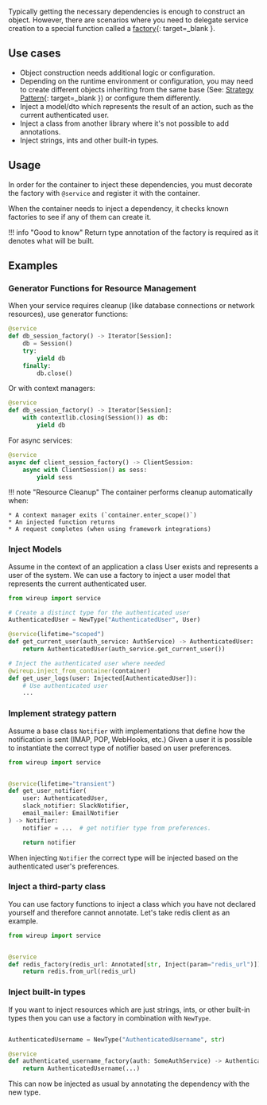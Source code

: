 Typically getting the necessary dependencies is enough to construct an object. However, there are scenarios
where you need to delegate service creation to a special function called a 
[factory](https://en.wikipedia.org/wiki/Factory_(object-oriented_programming)){: target=_blank }.

## Use cases

* Object construction needs additional logic or configuration.
* Depending on the runtime environment or configuration, you may need to create different objects 
inheriting from the same base (See: [Strategy Pattern](https://en.wikipedia.org/wiki/Strategy_pattern){: target=_blank }) or configure them differently. 
* Inject a model/dto which represents the result of an action, such as the current authenticated user.
* Inject a class from another library where it's not possible to add annotations.
* Inject strings, ints and other built-in types.

## Usage

In order for the container to inject these dependencies, you must decorate the factory with `@service` and register
it with the container.

When the container needs to inject a dependency, it checks known factories to see if any of them can create it.


!!! info "Good to know"
    Return type annotation of the factory is required as it denotes what will be built.

## Examples

### Generator Functions for Resource Management

When your service requires cleanup (like database connections or network resources), use generator functions:

```python
@service
def db_session_factory() -> Iterator[Session]:
    db = Session()
    try:
        yield db
    finally:
        db.close()
```

Or with context managers:
```python
@service
def db_session_factory() -> Iterator[Session]:
    with contextlib.closing(Session()) as db:
        yield db
```

For async services:
```python
@service
async def client_session_factory() -> ClientSession:
    async with ClientSession() as sess:
        yield sess
```

!!! note "Resource Cleanup"
    The container performs cleanup automatically when:
    
    * A context manager exits (`container.enter_scope()`)
    * An injected function returns
    * A request completes (when using framework integrations)

### Inject Models

Assume in the context of an application a class User exists and represents a user of the system.
We can use a factory to inject a user model that represents the current authenticated user.

```python
from wireup import service

# Create a distinct type for the authenticated user
AuthenticatedUser = NewType("AuthenticatedUser", User)

@service(lifetime="scoped")
def get_current_user(auth_service: AuthService) -> AuthenticatedUser:
    return AuthenticatedUser(auth_service.get_current_user())

# Inject the authenticated user where needed
@wireup.inject_from_container(container)
def get_user_logs(user: Injected[AuthenticatedUser]):
    # Use authenticated user
    ...
```

### Implement strategy pattern

Assume a base class `Notifier` with implementations that define how the notification is sent (IMAP, POP, WebHooks, etc.)
Given a user it is possible to instantiate the correct type of notifier based on user preferences.


```python
from wireup import service


@service(lifetime="transient")
def get_user_notifier(
    user: AuthenticatedUser, 
    slack_notifier: SlackNotifier, 
    email_mailer: EmailNotifier
) -> Notifier:
    notifier = ...  # get notifier type from preferences.

    return notifier
```

When injecting `Notifier` the correct type will be injected based on the authenticated user's preferences.

### Inject a third-party class

You can use factory functions to inject a class which you have not declared yourself and therefore cannot annotate. 
Let's take redis client as an example. 

```python
from wireup import service


@service
def redis_factory(redis_url: Annotated[str, Inject(param="redis_url")]) -> Redis:
    return redis.from_url(redis_url)
```


### Inject built-in types

If you want to inject resources which are just strings, ints, or other built-in types then you can use a factory in combination with `NewType`.


```python title="factories.py"

AuthenticatedUsername = NewType("AuthenticatedUsername", str)

@service
def authenticated_username_factory(auth: SomeAuthService) -> AuthenticatedUsername:
    return AuthenticatedUsername(...)
```

This can now be injected as usual by annotating the dependency with the new type.
